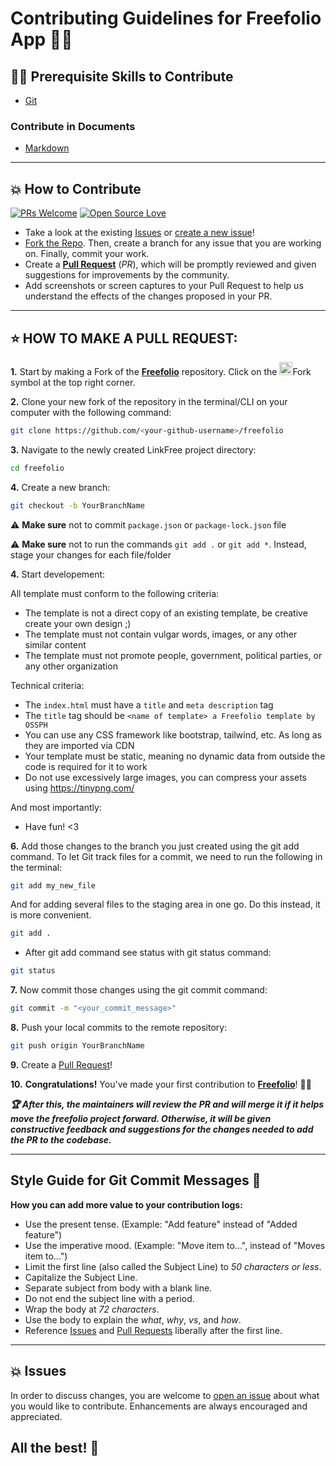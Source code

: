 # Contributing Guidelines for Freefolio App 👨‍💻

## 👨‍💻 Prerequisite Skills to Contribute

- [Git](https://git-scm.com/)

### Contribute in Documents

- [Markdown](https://www.markdownguide.org/basic-syntax/)

---

## 💥 How to Contribute

[![PRs Welcome](https://img.shields.io/badge/PRs-welcome-brightgreen.svg?style=flat-square)](https://github.com/OSSPhilippines/freefolio/pulls)
[![Open Source Love](https://badges.frapsoft.com/os/v1/open-source.png?v=103)](https://github.com/OSSPhilippines/freefolio)

- Take a look at the existing [Issues](https://github.com/OSSPhilippines/freefolio/issues) or [create a new issue](https://github.com/OSSPhilippines/freefolio/issues/new/choose)!
- [Fork the Repo](https://github.com/OSSPhilippines/freefolio/fork). Then, create a branch for any issue that you are working on. Finally, commit your work.
- Create a **[Pull Request](https://github.com/OSSPhilippines/freefolio/compare)** (_PR_), which will be promptly reviewed and given suggestions for improvements by the community.
- Add screenshots or screen captures to your Pull Request to help us understand the effects of the changes proposed in your PR.

---

## ⭐ HOW TO MAKE A PULL REQUEST:

**1.** Start by making a Fork of the [**Freefolio**](https://github.com/OSSPhilippines/freefolio) repository. Click on the <a href="https://github.com/OSSPhilippines/freefolio/fork"><img src="https://i.imgur.com/G4z1kEe.png" height="21" width="21"></a>Fork symbol at the top right corner.

**2.** Clone your new fork of the repository in the terminal/CLI on your computer with the following command:

```bash
git clone https://github.com/<your-github-username>/freefolio
```

**3.** Navigate to the newly created LinkFree project directory:

```bash
cd freefolio
```

**4.** Create a new branch:

```bash
git checkout -b YourBranchName
```

⚠️ **Make sure** not to commit `package.json` or `package-lock.json` file

⚠️ **Make sure** not to run the commands `git add .` or `git add *`. Instead, stage your changes for each file/folder

**4.** Start developement:

All template must conform to the following criteria:

- The template is not a direct copy of an existing template, be creative create your own design ;)
- The template must not contain vulgar words, images, or any other similar content
- The template must not promote people, government, political parties, or any other organization

Technical criteria:

- The `index.html` must have a `title` and `meta description` tag
- The `title` tag should be `<name of template> a Freefolio template by OSSPH`
- You can use any CSS framework like bootstrap, tailwind, etc. As long as they are imported via CDN
- Your template must be static, meaning no dynamic data from outside the code is required for it to work
- Do not use excessively large images, you can compress your assets using https://tinypng.com/ 

And most importantly:

- Have fun! <3

**6.** Add those changes to the branch you just created using the git add command. To let Git track files for a commit, we need to run the following in the terminal:

```bash
git add my_new_file
```
And for adding several files to the staging area in one go. Do this instead, it is more convenient.

```bash
git add .
```

- After git add command see status with git status command:

```bash
git status
```

**7.** Now commit those changes using the git commit command:

```bash
git commit -m "<your_commit_message>"
```

**8.** Push your local commits to the remote repository:

```bash
git push origin YourBranchName
```

**9.** Create a [Pull Request](https://help.github.com/en/github/collaborating-with-issues-and-pull-requests/creating-a-pull-request)!

**10.** **Congratulations!** You've made your first contribution to [**Freefolio**](https://github.com/OSSPhilippines/freefolio)! 🙌🏼

**_:trophy: After this, the maintainers will review the PR and will merge it if it helps move the freefolio project forward. Otherwise, it will be given constructive feedback and suggestions for the changes needed to add the PR to the codebase._**

---

## Style Guide for Git Commit Messages :memo:

**How you can add more value to your contribution logs:**

- Use the present tense. (Example: "Add feature" instead of "Added feature")
- Use the imperative mood. (Example: "Move item to...", instead of "Moves item to...")
- Limit the first line (also called the Subject Line) to _50 characters or less_.
- Capitalize the Subject Line.
- Separate subject from body with a blank line.
- Do not end the subject line with a period.
- Wrap the body at _72 characters_.
- Use the body to explain the _what_, _why_, _vs_, and _how_.
- Reference [Issues](https://github.com/OSSPhilippines/freefolio/issues) and [Pull Requests](https://github.com/OSSPhilippines/freefolio/pulls) liberally after the first line.

---

## 💥 Issues

In order to discuss changes, you are welcome to [open an issue](https://github.com/OSSPhilippines/freefolio/issues/new/choose) about what you would like to contribute. Enhancements are always encouraged and appreciated.

## All the best! 🥇
